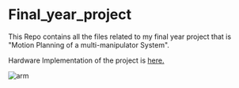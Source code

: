 # Final_year_project
This Repo contains all the files related to my final year project that is "Motion Planning of a multi-manipulator System".

Hardware Implementation of the project is [here.](https://youtu.be/mQ1uSM5DIxM)


![arm](https://user-images.githubusercontent.com/43489868/172654874-d23875e5-00d1-46e3-9bc5-f038262cc3cb.jpeg)

